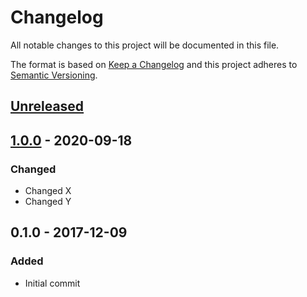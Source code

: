 # Changelog
All notable changes to this project will be documented in this file.

The format is based on [Keep a Changelog](http://keepachangelog.com/en/1.0.0/)
and this project adheres to [Semantic Versioning](http://semver.org/spec/v2.0.0.html).

## [Unreleased]

## [1.0.0] - 2020-09-18
### Changed
- Changed X
- Changed Y

## 0.1.0 - 2017-12-09
### Added
- Initial commit

[Unreleased]: https://github.com/nikolajevp/changelog-updater/compare/v1.0.0...HEAD
[1.0.0]: https://github.com/nikolajevp/changelog-updater/compare/v0.1.0...v1.0.0
